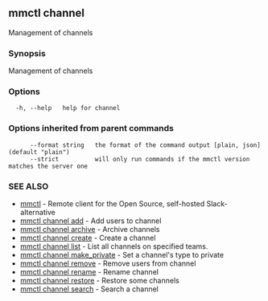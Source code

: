 ## mmctl channel

Management of channels

### Synopsis

Management of channels

### Options

```
  -h, --help   help for channel
```

### Options inherited from parent commands

```
      --format string   the format of the command output [plain, json] (default "plain")
      --strict          will only run commands if the mmctl version matches the server one
```

### SEE ALSO

* [mmctl](mmctl.md)	 - Remote client for the Open Source, self-hosted Slack-alternative
* [mmctl channel add](mmctl_channel_add.md)	 - Add users to channel
* [mmctl channel archive](mmctl_channel_archive.md)	 - Archive channels
* [mmctl channel create](mmctl_channel_create.md)	 - Create a channel
* [mmctl channel list](mmctl_channel_list.md)	 - List all channels on specified teams.
* [mmctl channel make_private](mmctl_channel_make_private.md)	 - Set a channel's type to private
* [mmctl channel remove](mmctl_channel_remove.md)	 - Remove users from channel
* [mmctl channel rename](mmctl_channel_rename.md)	 - Rename channel
* [mmctl channel restore](mmctl_channel_restore.md)	 - Restore some channels
* [mmctl channel search](mmctl_channel_search.md)	 - Search a channel

